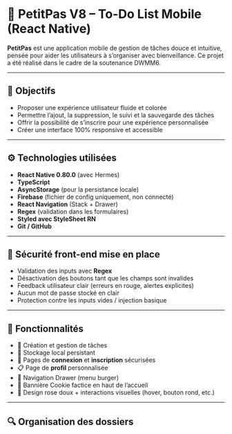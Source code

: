# 🌸 PetitPas V8 – To-Do List Mobile (React Native)

**PetitPas** est une application mobile de gestion de tâches douce et intuitive, pensée pour aider les utilisateurs à s’organiser avec bienveillance. Ce projet a été réalisé dans le cadre de la soutenance DWMM6.

---

## 🎯 Objectifs

- Proposer une expérience utilisateur fluide et colorée
- Permettre l’ajout, la suppression, le suivi et la sauvegarde des tâches
- Offrir la possibilité de s’inscrire pour une expérience personnalisée
- Créer une interface 100% responsive et accessible

---

## ⚙️ Technologies utilisées

- **React Native 0.80.0** (avec Hermes)
- **TypeScript**
- **AsyncStorage** (pour la persistance locale)
- **Firebase** (fichier de config uniquement, non connecté)
- **React Navigation** (Stack + Drawer)
- **Regex** (validation dans les formulaires)
- **Styled avec StyleSheet RN**
- **Git / GitHub**

---

## 🔐 Sécurité front-end mise en place

- Validation des inputs avec **Regex**
- Désactivation des boutons tant que les champs sont invalides
- Feedback utilisateur clair (erreurs en rouge, alertes explicites)
- Aucun mot de passe stocké en clair
- Protection contre les inputs vides / injection basique

---

## 📱 Fonctionnalités

- 🧾 Création et gestion de tâches
- 💾 Stockage local persistant
- 🔐 Pages de **connexion** et **inscription** sécurisées
- 📋 Page de **profil** personnalisée
- 🧭 Navigation Drawer (menu burger)
- 🍪 Bannière Cookie factice en haut de l’accueil
- 🎀 Design rose doux + interactions visuelles (hover, bouton rond, etc.)

---

## 🔍 Organisation des dossiers

